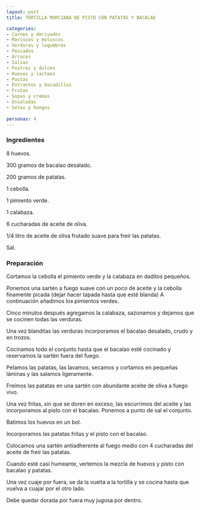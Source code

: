 ```yaml
---
layout: post
title: TORTILLA MURCIANA DE PISTO CON PATATAS Y BACALAO

categories:
- Carnes y derivados
- Mariscos y moluscos
- Verduras y legumbres
- Pescados
- Arroces
- Salsas
- Postres y dulces
- Huevos y lacteos
- Pastas
- Entrantes y bocadillos
- Frutas
- Sopas y cremas
- Ensaladas
- Setas y hongos
 
personas: 4 
---
```


<h3>Ingredientes</h3>
8 huevos.

300 gramos de bacalao desalado.

200 gramos de patatas.

1 cebolla.

1 pimiento verde.

1 calabaza.

6 cucharadas de aceite de oliva.

1/4 litro de aceite de oliva frutado suave para freír las patatas.

Sal.

<h3>Preparación</h3>
Cortamos la cebolla el pimiento verde y la calabaza en daditos pequeños.

Ponemos una sartén a fuego suave con un poco de aceite y la cebolla finamente picada (dejar hacer tapada hasta que esté blanda) A continuación añadimos los pimientos verdes.

Cinco minutos después agregamos la calabaza, sazonamos y dejamos que se cocinen todas las verduras.

Una vez blanditas las verduras incorporamos el bacalao desalado, crudo y en trozos.

Cocinamos todo el conjunto hasta que el bacalao esté cocinado y reservamos la sartén fuera del fuego.

Pelamos las patatas, las lavamos, secamos y cortamos en pequeñas láminas y las salamos ligeramente.

Freímos las patatas en una sartén con abundante aceite de oliva a fuego vivo.

Una vez fritas, sin que se doren en exceso, las escurrimos del aceite y las incorporamos al pisto con el bacalao. Ponemos a punto de sal el conjunto.

Batimos los huevos en un bol.

Incorporamos las patatas fritas y el pisto con el bacalao.

Colocamos una sartén antiadherente al fuego medio con 4 cucharadas del aceite de freír las patatas.

Cuando esté casi humeante, vertemos la mezcla de huevos y pisto con bacalao y patatas.

Una vez cuaje por fuera, se da la vuelta a la tortilla y se cocina hasta que vuelva a cuajar por el otro lado.

Debe quedar dorada por fuera muy jugosa por dentro.

